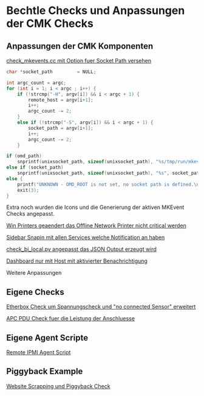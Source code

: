 # Bechtle Checks und Anpassungen der CMK Checks

## Anpassungen der CMK Komponenten

[check_mkevents.cc mit Option fuer Socket Path versehen](./classic-checks/check_mkevents)

```cc
char *socket_path         = NULL;

int argc_count = argc;
for (int i = 1; i < argc ; i++) {
    if (!strcmp("-H", argv[i]) && i < argc + 1) {
        remote_host = argv[i+1];
        i++;
        argc_count -= 2;
    }
    else if (!strcmp("-S", argv[i]) && i < argc + 1) {
        socket_path = argv[i+1];
        i++;
        argc_count -= 2;
    } 

if (omd_path)
    snprintf(unixsocket_path, sizeof(unixsocket_path), "%s/tmp/run/mkeventd/status", omd_path);
else if (socket_path)
    snprintf(unixsocket_path, sizeof(unixsocket_path), "%s", socket_path );
else {
    printf("UNKNOWN - OMD_ROOT is not set, no socket path is defined.\n");
    exit(3);
}
```
Extra noch wurden die Icons und die Generierung der aktiven MKEvent Checks angepasst.

[Win Printers geaendert das Offline Network Printer nicht critical werden](/Monitoring/CMK_Checks/files/HEAD/win_printers/)

[Sidebar Snapin mit allen Services welche Notification an haben](/Monitoring/CMK_Checks/files/HEAD/sidebar_snapin_service_problem_short/)

[check_bi_local.py angepasst das JSON Output erzeugt wird](/Monitoring/CMK_Checks/files/HEAD/local_check_bi/)

[Dashboard nur mit Host mit aktivierter Benachrichtigung](/Monitoring/CMK_Checks/files/HEAD/dashboard_mit_benachrichtigung_only/)

Weitere Anpassungen

## Eigene Checks

[Etherbox Check um Spannungscheck und "no connected Sensor" erweitert](/Monitoring/CMK_Checks/files/HEAD/etherbox/etherbox.diff)

[APC PDU Check fuer die Leistung der Anschluesse](/Monitoring/CMK_Checks/files/HEAD/apc_pdu/)

## Eigene Agent Scripte

[Remote IPMI Agent Script](/datasource-programms/agent_ipmi/)

## Piggyback Example

[Website Scrapping und Piggyback Check](/Monitoring/CMK_Checks/files/HEAD/plugin_piggybag_example_webscrapping/)
